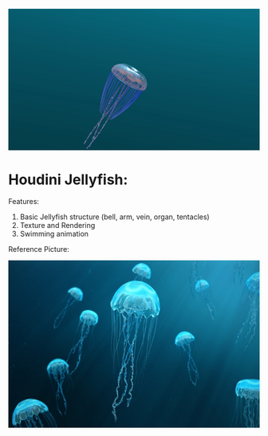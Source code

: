 ![jellyfish.gif](jellyfish.gif)

# Houdini Jellyfish:

Features:

1. Basic Jellyfish structure (bell, arm, vein, organ, tentacles)
2. Texture and Rendering
3. Swimming animation

Reference Picture:

![Jellyfish-A-new-sustainable-nutritious-and-oyster-like-food-for-the-Western-world.jpg](Jellyfish-A-new-sustainable-nutritious-and-oyster-like-food-for-the-Western-world.jpg)
